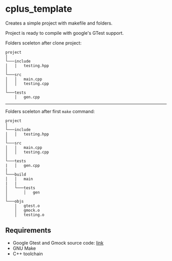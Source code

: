 # cplus_template

Creates a simple project with makefile and folders.

Project is ready to compile with google's GTest support. 

Folders sceleton after clone project:

```
project
│
└───include
│   │   testing.hpp
│   
└───src
│   │   main.cpp
│   │   testing.cpp
│   
└───tests
    │   gen.cpp
```
---
Folders sceleton after first ```make``` command:  
```
project
│
└───include
│   │   testing.hpp
│   
└───src
│   │   main.cpp
│   │   testing.cpp
│   
└───tests
|   │   gen.cpp
|   
└───build
│   │   main
|   |   
│   └───tests
│       │   gen  
│  
└───objs
    │   gtest.o
    │   gmock.o
    │   testing.o
```

## Requirements
- Google Gtest and Gmock source code: [link](https://github.com/google/googletest)
- GNU Make
- C++ toolchain
